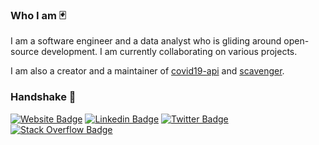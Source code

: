 ### Who I am 🃏

I am a software engineer and a data analyst who is gliding around open-source development. I am currently collaborating on various projects.

I am also a creator and a maintainer of [covid19-api](https://nat236919.github.io/covid19-api/) and [scavenger](http://scavenger.nuttaphat.com/).

### Handshake 🤝

[![Website Badge](https://img.shields.io/website?down_message=offline&label=nat236919.github.io&style=flat-square&up_message=online&url=https://nat236919.github.io/)](https://nat236919.github.io/)
[![Linkedin Badge](https://img.shields.io/badge/-LinkedIn-blue?style=flat-square&logo=Linkedin&logoColor=white&link=https://www.linkedin.com/in/arunoprayoch-nuttaphat/)](https://www.linkedin.com/in/arunoprayoch-nuttaphat/)
[![Twitter Badge](https://img.shields.io/badge/-Twitter-blue?style=flat-square&logo=Twitter&logoColor=white&link=https://twitter.com/nat236919)](https://twitter.com/nat236919)
[![Stack Overflow Badge](https://img.shields.io/badge/-StackOverflow-orange?style=flat-square&logo=stackoverflow&logoColor=white&link=https://stackoverflow.com/users/6926444/n-arunoprayoch)](https://stackoverflow.com/users/6926444/n-arunoprayoch)
